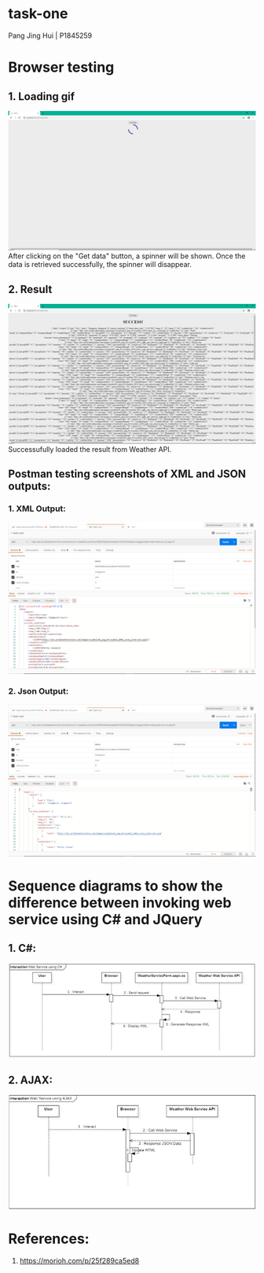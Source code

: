 # task-one
Pang Jing Hui | P1845259 

# Browser testing
## 1. Loading gif
![](images/gif.png)
After clicking on the "Get data" button, a spinner will be shown. 
Once the data is retrieved successfully, the spinner will disappear.

## 2. Result
![](images/res.png)
Successufully loaded the result from Weather API.

## Postman testing screenshots of XML and JSON outputs:
### 1. XML Output:
![](images/postman-xml.png)

### 2. Json Output:
![](images/postman-json.png)

# Sequence diagrams to show the difference between invoking web service using C# and JQuery
## 1. C#:
![](images/diagram1.jpeg)

## 2. AJAX:
![](images/diagram2.jpeg)

# References:
1. https://morioh.com/p/25f289ca5ed8
